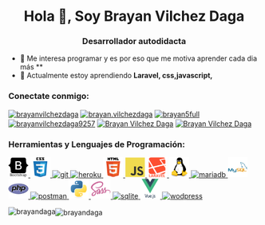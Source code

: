 <h1 align="center">Hola 👋, Soy Brayan Vilchez Daga</h1>
<h3 align="center">Desarrollador autodidacta</h3>

- 👀 Me interesa programar y es por eso que me motiva aprender cada dia más **
 - 🌱 Actualmente estoy aprendiendo **Laravel, css,javascript,**


<h3 align="left">Conectate conmigo:</h3>
<p align="left">
<a href="https://linkedin.com/in/brayanvilchezdaga" target="blank"><img align="center" src="https://raw.githubusercontent.com/rahuldkjain/github-profile-readme-generator/master/src/images/icons/Social/linked-in-alt.svg" alt="brayanvilchezdaga" height="30" width="40" /></a>
<a href="https://fb.com/brayan.vilchezdaga" target="blank"><img align="center" src="https://raw.githubusercontent.com/rahuldkjain/github-profile-readme-generator/master/src/images/icons/Social/facebook.svg" alt="brayan.vilchezdaga" height="30" width="40" /></a>
<a href="https://instagram.com/brayan5full" target="blank"><img align="center" src="https://raw.githubusercontent.com/rahuldkjain/github-profile-readme-generator/master/src/images/icons/Social/instagram.svg" alt="brayan5full" height="30" width="40" /></a>
<a href="https://www.youtube.com/@brayanvilchezdaga9257" target="blank"><img align="center" src="https://raw.githubusercontent.com/rahuldkjain/github-profile-readme-generator/master/src/images/icons/Social/youtube.svg" alt="brayanvilchezdaga9257" height="30" width="40" /></a>
<a href="https://wa.me/393509970699" target="blank"><img align="center"  src="https://www.svgrepo.com/show/122874/whatsapp.svg"  alt="Brayan Vilchez Daga" height="30" width="40" /></a>
 <a href="mailto:brayandaga5@gmail.com" target="blank"><img align="center"  src="https://www.svgrepo.com/show/223047/gmail.svg" alt="Brayan Vilchez Daga" height="30" width="40" /></a>
</p>

<h3 align="left">Herramientas y Lenguajes de Programación:</h3>
<p align="left"> <a href="https://getbootstrap.com" target="_blank" rel="noreferrer"> <img src="https://raw.githubusercontent.com/devicons/devicon/master/icons/bootstrap/bootstrap-plain-wordmark.svg" alt="bootstrap" width="40" height="40"/> </a> <a href="https://www.w3schools.com/css/" target="_blank" rel="noreferrer"> <img src="https://raw.githubusercontent.com/devicons/devicon/master/icons/css3/css3-original-wordmark.svg" alt="css3" width="40" height="40"/> </a> <a href="https://git-scm.com/" target="_blank" rel="noreferrer"> <img src="https://www.vectorlogo.zone/logos/git-scm/git-scm-icon.svg" alt="git" width="40" height="40"/> </a> <a href="https://heroku.com" target="_blank" rel="noreferrer"> <img src="https://www.vectorlogo.zone/logos/heroku/heroku-icon.svg" alt="heroku" width="40" height="40"/> </a> <a href="https://www.w3.org/html/" target="_blank" rel="noreferrer"> <img src="https://raw.githubusercontent.com/devicons/devicon/master/icons/html5/html5-original-wordmark.svg" alt="html5" width="40" height="40"/> </a> <a href="https://developer.mozilla.org/en-US/docs/Web/JavaScript" target="_blank" rel="noreferrer"> <img src="https://raw.githubusercontent.com/devicons/devicon/master/icons/javascript/javascript-original.svg" alt="javascript" width="40" height="40"/> </a> <a href="https://laravel.com/" target="_blank" rel="noreferrer"> <img src="https://raw.githubusercontent.com/devicons/devicon/master/icons/laravel/laravel-plain-wordmark.svg" alt="laravel" width="40" height="40"/> </a> <a href="https://www.linux.org/" target="_blank" rel="noreferrer"> <img src="https://raw.githubusercontent.com/devicons/devicon/master/icons/linux/linux-original.svg" alt="linux" width="40" height="40"/> </a> <a href="https://mariadb.org/" target="_blank" rel="noreferrer"> <img src="https://www.vectorlogo.zone/logos/mariadb/mariadb-icon.svg" alt="mariadb" width="40" height="40"/> </a> <a href="https://www.mysql.com/" target="_blank" rel="noreferrer"> <img src="https://raw.githubusercontent.com/devicons/devicon/master/icons/mysql/mysql-original-wordmark.svg" alt="mysql" width="40" height="40"/> </a> <a href="https://www.php.net" target="_blank" rel="noreferrer"> <img src="https://raw.githubusercontent.com/devicons/devicon/master/icons/php/php-original.svg" alt="php" width="40" height="40"/> </a> <a href="https://postman.com" target="_blank" rel="noreferrer"> <img src="https://www.vectorlogo.zone/logos/getpostman/getpostman-icon.svg" alt="postman" width="40" height="40"/> </a> <a href="https://www.python.org" target="_blank" rel="noreferrer"> <img src="https://raw.githubusercontent.com/devicons/devicon/master/icons/python/python-original.svg" alt="python" width="40" height="40"/> </a> <a href="https://sass-lang.com" target="_blank" rel="noreferrer"> <img src="https://raw.githubusercontent.com/devicons/devicon/master/icons/sass/sass-original.svg" alt="sass" width="40" height="40"/> </a> <a href="https://www.sqlite.org/" target="_blank" rel="noreferrer"> <img src="https://www.vectorlogo.zone/logos/sqlite/sqlite-icon.svg" alt="sqlite" width="40" height="40"/> </a> <a href="https://vuejs.org/" target="_blank" rel="noreferrer"> <img src="https://raw.githubusercontent.com/devicons/devicon/master/icons/vuejs/vuejs-original-wordmark.svg" alt="vuejs" width="40" height="40"/> </a> 
 <a href="https://wordpress.org/" target="_blank" rel="noreferrer"> <img src="https://www.svgrepo.com/show/354572/wordpress-icon.svg" alt="wodpress" width="40" height="40"/> </a> 
</p>

<p><img align="left" src="https://github-readme-stats.vercel.app/api/top-langs?username=brayandaga&show_icons=true&locale=en&layout=compact" alt="brayandaga" /></p>
<p><img align="center" src="https://github-readme-streak-stats.herokuapp.com/?user=brayandaga&" alt="brayandaga" /></p>
